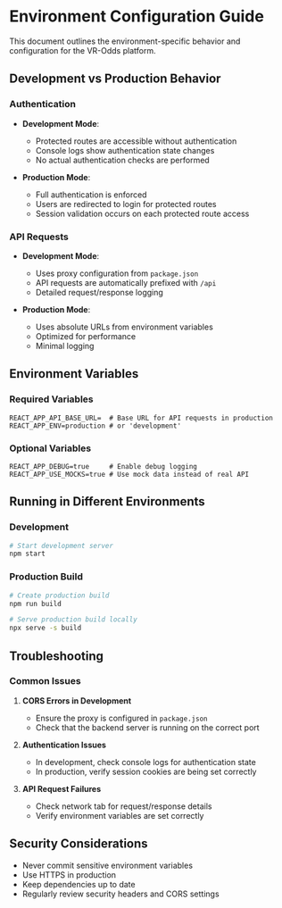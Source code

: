 # Environment Configuration Guide

This document outlines the environment-specific behavior and configuration for the VR-Odds platform.

## Development vs Production Behavior

### Authentication
- **Development Mode**:
  - Protected routes are accessible without authentication
  - Console logs show authentication state changes
  - No actual authentication checks are performed

- **Production Mode**:
  - Full authentication is enforced
  - Users are redirected to login for protected routes
  - Session validation occurs on each protected route access

### API Requests
- **Development Mode**:
  - Uses proxy configuration from `package.json`
  - API requests are automatically prefixed with `/api`
  - Detailed request/response logging

- **Production Mode**:
  - Uses absolute URLs from environment variables
  - Optimized for performance
  - Minimal logging

## Environment Variables

### Required Variables
```
REACT_APP_API_BASE_URL=  # Base URL for API requests in production
REACT_APP_ENV=production # or 'development'
```

### Optional Variables
```
REACT_APP_DEBUG=true     # Enable debug logging
REACT_APP_USE_MOCKS=true # Use mock data instead of real API
```

## Running in Different Environments

### Development
```bash
# Start development server
npm start
```

### Production Build
```bash
# Create production build
npm run build

# Serve production build locally
npx serve -s build
```

## Troubleshooting

### Common Issues
1. **CORS Errors in Development**
   - Ensure the proxy is configured in `package.json`
   - Check that the backend server is running on the correct port

2. **Authentication Issues**
   - In development, check console logs for authentication state
   - In production, verify session cookies are being set correctly

3. **API Request Failures**
   - Check network tab for request/response details
   - Verify environment variables are set correctly

## Security Considerations
- Never commit sensitive environment variables
- Use HTTPS in production
- Keep dependencies up to date
- Regularly review security headers and CORS settings
